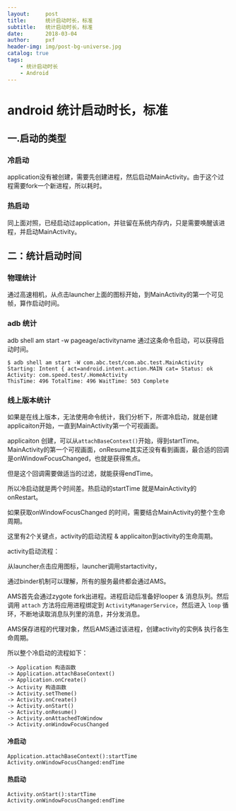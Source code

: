 ```yaml
---
layout:     post
title:      统计启动时长，标准
subtitle:   统计启动时长，标准
date:       2018-03-04
author:     pxf
header-img: img/post-bg-universe.jpg
catalog: true
tags:
    - 统计启动时长
    - Android
---
```

android 统计启动时长，标准
===


## 一.启动的类型

### 冷启动
application没有被创建，需要先创建进程，然后启动MainActivity。由于这个过程需要fork一个新进程，所以耗时。

### 热启动
同上面对照，已经启动过application，并驻留在系统内存内，只是需要唤醒该进程，并启动MainActivity。

## 二：统计启动时间

### 物理统计

通过高速相机，从点击launcher上面的图标开始，到MainActivity的第一个可见帧，算作启动时间。

### adb 统计

adb shell am start -w pageage/activityname  通过这条命令启动，可以获得启动时间。

```
$ adb shell am start -W com.abc.test/com.abc.test.MainActivity
Starting: Intent { act=android.intent.action.MAIN cat= Status: ok
Activity: com.speed.test/.HomeActivity
ThisTime: 496 TotalTime: 496 WaitTime: 503 Complete
```
### 线上版本统计

如果是在线上版本，无法使用命令统计，我们分析下，所谓冷启动，就是创建applicaiton开始，一直到MainActivity第一个可视画面。

applicaiton 创建，可以从`attachBaseContext()`开始，得到startTime。MainActivity的第一个可视画面，onResume其实还没有看到画面，最合适的回调是onWindowFocusChanged，也就是获得焦点。

但是这个回调需要做适当的过滤，就能获得endTime。

所以冷启动就是两个时间差。热启动的startTime 就是MainActivity的onRestart。

如果获取onWindowFocusChanged 的时间，需要结合MainActivity的整个生命周期。

这里有2个关键点，activity的启动流程 & applicaiton到activity的生命周期。

activity启动流程：

从launcher点击应用图标，launcher调用startactivity，

通过binder机制可以理解，所有的服务最终都会通过AMS。

AMS首先会通过zygote fork出进程。进程启动后准备好looper & 消息队列。然后调用 `attach` 方法将应用进程绑定到 `ActivityManagerService`，然后进入 `loop` 循环，不断地读取消息队列里的消息，并分发消息。

AMS保存进程的代理对象，然后AMS通过该进程，创建activity的实例& 执行各生命周期。

所以整个冷启动的流程如下：
```
-> Application 构造函数
-> Application.attachBaseContext()
-> Application.onCreate()
-> Activity 构造函数
-> Activity.setTheme()
-> Activity.onCreate()
-> Activity.onStart()
-> Activity.onResume()
-> Activity.onAttachedToWindow
-> Activity.onWindowFocusChanged
```
#### 冷启动
```
Application.attachBaseContext():startTime
Activity.onWindowFocusChanged:endTime
```
#### 热启动
```
Activity.onStart():startTime
Activity.onWindowFocusChanged:endTime
```